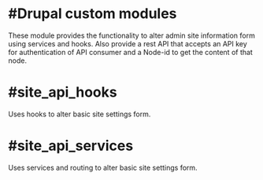 #Drupal custom modules
=======================

These module provides the functionality to alter admin site information form using services and hooks. Also provide a rest API that accepts an API key for authentication of API consumer and a Node-id to get the content of that node.

#site_api_hooks
================

Uses hooks to alter basic site settings form.

#site_api_services
===================

Uses services and routing to alter basic site settings form.
